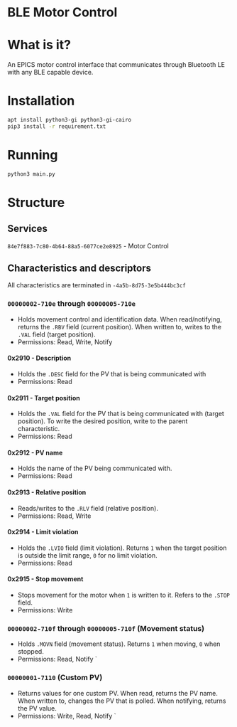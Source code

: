# BLE Motor Control

# What is it?
An EPICS motor control interface that communicates through Bluetooth LE with any BLE capable device.

# Installation

```bash
apt install python3-gi python3-gi-cairo
pip3 install -r requirement.txt
```

# Running 
```bash
python3 main.py
```

# Structure

## Services

`84e7f883-7c80-4b64-88a5-6077ce2e8925` - Motor Control

## Characteristics and descriptors

All characteristics are terminated in `-4a5b-8d75-3e5b444bc3cf`

### `00000002-710e` through `00000005-710e`

* Holds movement control and identification data. When read/notifying, returns the `.RBV` field (current position). When written to, writes to the `.VAL` field (target position).
* Permissions: Read, Write, Notify

#### 0x2910 - Description

* Holds the `.DESC` field for the PV that is being communicated with
* Permissions: Read

#### 0x2911 - Target position

* Holds the `.VAL` field for the PV that is being communicated with (target position). To write the desired position, write to the parent characteristic.
* Permissions: Read

#### 0x2912 - PV name

* Holds the name of the PV being communicated with.
* Permissions: Read

#### 0x2913 - Relative position

* Reads/writes to the `.RLV` field (relative position).
* Permissions: Read, Write

#### 0x2914 - Limit violation

* Holds the `.LVIO` field (limit violation). Returns `1` when the target position is outside the limit range, `0` for no limit violation.
* Permissions: Read

#### 0x2915 - Stop movement

* Stops movement for the motor when `1` is written to it. Refers to the `.STOP` field.
* Permissions: Write

### `00000002-710f` through `00000005-710f` (Movement status)

* Holds `.MOVN` field (movement status). Returns `1` when moving, `0` when stopped.
* Permissions: Read, Notify
`
### `00000001-7110` (Custom PV)

* Returns values for one custom PV. When read, returns the PV name. When written to, changes the PV that is polled. When notifying, returns the PV value.
* Permissions: Write, Read, Notify
`

